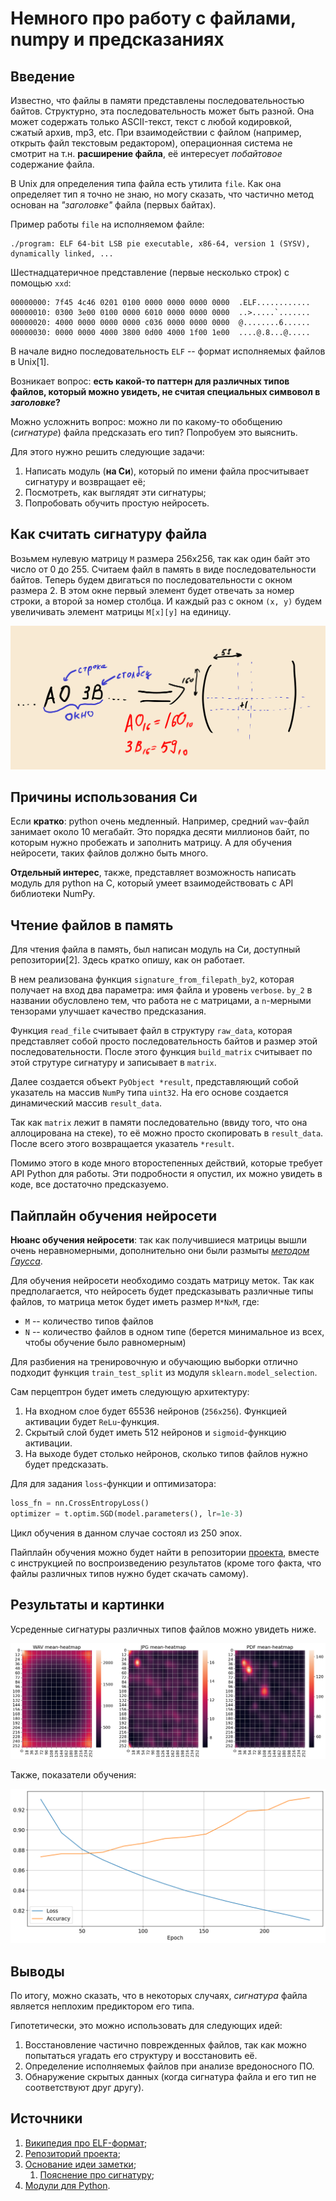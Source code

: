 # Немного про работу с файлами, numpy и предсказаниях

## Введение

Известно, что файлы в памяти представлены последовательностью байтов.
Структурно, эта последовательность может быть разной. Она может
содержать только ASCII-текст, текст с любой кодировкой, сжатый архив,
mp3, etc. При взаимодействии с файлом (например, открыть файл
текстовым редактором), операционная система не смотрит на
т.н. **расширение файла**, её интересует *побайтовое* содержание
файла.

В Unix для определения типа файла есть утилита `file`. Как она
определяет тип я точно не знаю, но могу сказать, что частично метод
основан на *"заголовке"* файла (первых байтах).

Пример работы `file` на исполняемом файле:

```
./program: ELF 64-bit LSB pie executable, x86-64, version 1 (SYSV), dynamically linked, ...
```

Шестнадцатеричное представление (первые несколько строк) с помощью
`xxd`:

```console
00000000: 7f45 4c46 0201 0100 0000 0000 0000 0000  .ELF............
00000010: 0300 3e00 0100 0000 6010 0000 0000 0000  ..>.....`.......
00000020: 4000 0000 0000 0000 c036 0000 0000 0000  @........6......
00000030: 0000 0000 4000 3800 0d00 4000 1f00 1e00  ....@.8...@.....
```

В начале видно последовательность `ELF` -- формат исполняемых файлов в
Unix[1].

Возникает вопрос: **есть какой-то паттерн для различных типов файлов,
который можно увидеть, не считая специальных симвовол в *заголовке*?**

Можно усложнить вопрос: можно ли по какому-то обобщению (*сигнатуре*)
файла предсказать его тип? Попробуем это выяснить.

Для этого нужно решить следующие задачи:

1. Написать модуль (**на Си**), который по имени файла просчитывает
   сигнатуру и возвращает её;
2. Посмотреть, как выглядят эти сигнатуры;
3. Попробовать обучить простую нейросеть.

## Как считать сигнатуру файла

Возьмем нулевую матрицу `M` размера 256х256, так как один байт это
число от 0 до 255.  Считаем файл в память в виде последовательности
байтов.  Теперь будем двигаться по последовательности с окном
размера 2.  В этом окне первый элемент будет отвечать за номер строки,
а второй за номер столбца. И каждый раз с окном `(x, y)` будем
увеличивать элемент матрицы `M[x][y]` на единицу.

![](./assets/type-pred/file_sig.png)

## Причины использования Си

Если **кратко**: python очень медленный. Например, средний `wav`-файл
занимает около 10 мегабайт. Это порядка десяти миллионов байт, по
которым нужно пробежать и заполнить матрицу. А для обучения нейросети,
таких файлов должно быть много.

**Отдельный интерес**, также, представляет возможность написать модуль
для python на C, который умеет взаимодействовать с API библиотеки
NumPy.

## Чтение файлов в память

Для чтения файла в память, был написан модуль на Си, доступный
репозитории[2]. Здесь кратко опишу, как он работает.

В нем реализована функция `signature_from_filepath_by2`, которая
получает на вход два параметра: имя файла и уровень `verbose`.  `by_2`
в названии обусловлено тем, что работа не с матрицами, а `n`-мерными
тензорами улучшает качество предсказания.

Функция `read_file` считывает файл в структуру `raw_data`, которая
представляет собой просто последовательность байтов и размер этой
последовательности. После этого функция `build_matrix` считывает по
этой струтуре сигнатуру и записывает в `matrix`.

Далее создается объект `PyObject *result`, представляющий собой
указатель на массив `NumPy` типа `uint32`. На его основе создается
динамический массив `result_data`.

Так как `matrix` лежит в памяти последовательно (ввиду того, что 
она аллоцирована на стеке), то её можно просто скопировать в 
`result_data`. После всего этого возвращается указатель `*result`.

Помимо этого в коде много второстепенных действий, которые требует API
Python для работы. Эти подробности я опустил, их можно увидеть в коде,
все достаточно предсказуемо.

## Пайплайн обучения нейросети

**Нюанс обучения нейросети**: так как получившиеся матрицы вышли очень
неравномерными, дополнительно они были размыты [*методом
Гаусса*](https://ru.wikipedia.org/wiki/%D0%A0%D0%B0%D0%B7%D0%BC%D1%8B%D1%82%D0%B8%D0%B5_%D0%BF%D0%BE_%D0%93%D0%B0%D1%83%D1%81%D1%81%D1%83).

Для обучения нейросети необходимо создать матрицу меток.  Так как
предполагается, что нейросеть будет предсказывать различные типы
файлов, то матрица меток будет иметь размер `M*NxM`, где:

- `M` -- количество типов файлов
- `N` -- количество файлов в одном типе (берется минимальное из всех,
  чтобы обучение было равномерным)

Для разбиения на тренировочную и обучающию выборки отлично подходит
функция `train_test_split` из модуля `sklearn.model_selection`.

Сам перцептрон будет иметь следующую архитектуру:

1. На входном слое будет 65536 нейронов (`256х256`). Функцией активации
   будет `ReLu`-функция.
2. Скрытый слой будет иметь 512 нейронов и `sigmoid`-функцию активации.
3. На выходе будет столько нейронов, сколько типов файлов нужно будет
   предсказать.

Для для задания `loss`-функции и оптимизатора:

```python
loss_fn = nn.CrossEntropyLoss()
optimizer = t.optim.SGD(model.parameters(), lr=1e-3)
```

Цикл обучения в данном случае состоял из 250 эпох. 

Пайплайн обучения можно будет найти в репозитории
[проекта](https://github.com/rustbas/filetype-prediction), вместе с
инструкцией по воспроизведению результатов (кроме того факта, что
файлы различных типов нужно будет скачать самому).

## Результаты и картинки

Усреденные сигнатуры различных типов файлов можно увидеть ниже.

![](./assets/type-pred/heatmaps.png)

Также, показатели обучения:

![](./assets/type-pred/stats.png)

## Выводы

По итогу, можно сказать, что в некоторых случаях, *сигнатура* файла
является неплохим предиктором его типа. 

Гипотетически, это можно использовать для следующих идей:

1. Восстановление частично поврежденных файлов, так как можно попытаться 
   угадать его структуру и восстановить её.
2. Определение исполняемых файлов при анализе вредоносного ПО.
3. Обнаружение скрытых данных (когда сигнатура файла и его тип не 
   соответствуют друг другу).

## Источники

1. [Википедия про ELF-формат](https://ru.wikipedia.org/wiki/Executable_and_Linkable_Format);
2. [Репозиторий проекта](https://github.com/rustbas/filetype-prediction);
3. [Основание идеи заметки](https://youtu.be/AUWxl0WdiNI?si=mklboGVUC-mZ-d1M);
    1. [Пояснение про сигнатуру](https://youtu.be/4bM3Gut1hIk?si=zSGWLHKTKW7bStPb);
4. [Модули для Python](https://youtu.be/45TOazYbedI?si=jykTbnbjcyzTsN0r).
